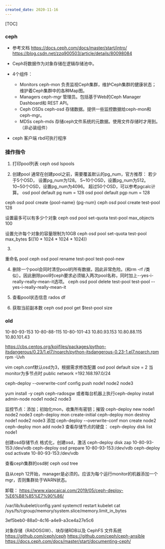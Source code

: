 ```yaml
---
created_date: 2020-11-16
---
```


[TOC]

### ceph

- 参考文档
  https://docs.ceph.com/docs/master/start/intro/
  https://blog.csdn.net/zzq900503/article/details/80098084

- Ceph将数据作为对象存储在逻辑存储池中。

- 4个组件：

  - Monitors ceph-mon 负责监视Ceph集群，维护Ceph集群的健康状态；维护着Ceph集群中的各种Map图。
  - Managers ceph-mgr 管理员。包括基于Web的Ceph Manager Dashboard和 REST API。
  - Ceph OSDs ceph-osd 存储数据。提供一些监控数据给ceph-mon和ceph-mgr。
  - MDSs ceph-mds 存储ceph文件系统的元数据。使用文件存储时才用到。（非必装组件）

- ceph 客户端 rbd可执行程序

### 操作指令

1. 打印pool列表
   ceph osd lspools

2. 创建pool
   通常在创建pool之前，需要覆盖默认的pg_num，官方推荐：
   若少于5个OSD， 设置pg_num为128。
   5~10个OSD，设置pg_num为512。
   10~50个OSD，设置pg_num为4096。
   超过50个OSD，可以参考pgcalc计算。
   osd pool default pg num = 128
   osd pool default pgp num = 128

ceph osd pool create {pool-name} {pg-num}
ceph osd pool create test-pool 128

设置最多可以有多少个对象
ceph osd pool set-quota test-pool max_objects 100

设置允许每个对象的容量限制为10GB
ceph osd pool set-quota test-pool max_bytes $((10 * 1024 * 1024 * 1024))

3.

重命名 pool
ceph osd pool rename test-pool test-pool-new

4. 删除一个pool会同时清空pool的所有数据，因此非常危险。(和rm -rf /类似）。因此删除pool时ceph要求必须输入两次pool名称，同时加上--yes-i-really-really-mean-it选项。
   ceph osd pool delete test-pool test-pool --yes-i-really-really-mean-it

5. 查看pool状态信息
   rados df

6. 获取当前副本数
   ceph osd pool get $test-pool size

### old

10-80-93-153 10-80-88-115 10-80-101-43
10.80.93.153
10.80.88.115
10.80.101.43

https://cbs.centos.org/kojifiles/packages/python-itsdangerous/0.23/1.el7/noarch/python-itsdangerous-0.23-1.el7.noarch.rpm
rpm -Uvh

vim ceph.conf默认osd为3，根据需求修改配置
osd pool default size = 2
当monitor为多节点时 public network =192.168.197.0/24

ceph-deploy --overwrite-conf config push node1 node2 node3

yum install -y ceph ceph-radosgw
或者每台机器上执行ceph-deploy install admin-node node1 node2 node3

监控节点：添加；初始化mon，收集所有密钥；摧毁
ceph-deploy new node1 node2 node3
ceph-deploy mon create-initial
ceph-deploy mon destroy node1 node2 node3
添加
ceph-deploy --overwrite-conf mon create node2
ceph-deploy mon add node3
查看存储节点的硬盘：
ceph-deploy disk list node1

创建osd存储节点
格式化，创建osd，激活
ceph-deploy disk zap 10-80-93-153:/dev/vdb
ceph-deploy osd prepare 10-80-93-153:/dev/vdb
ceph-deploy osd activate 10-80-93-153:/dev/vdb

查看ceph集群的osd树
ceph osd tree

自从ceph 12开始，manager是必须的。应该为每个运行monitor的机器添加一个mgr，否则集群处于WARN状态。

卸载：
https://www.xiaocaicai.com/2019/05/ceph-deploy-%E6%B8%85%E7%90%86/

/var/lib/kubelet/config.yaml
systemctl restart kubelet
cat /sys/fs/cgroup/memory/system.slice/memory.limit_in_bytes

3ef5beb0-88a0-4c16-a4e9-a3ce4a27e5c6

对象存储（RADOSGW）、块存储RDB以及 CephFS 文件系统
https://github.com/ceph/ceph
https://github.com/ceph/ceph-ansible
https://docs.ceph.com/docs/master/start/documenting-ceph/
